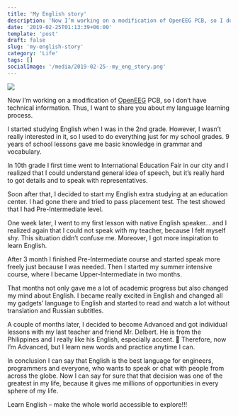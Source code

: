 ```yaml
---
title: 'My English story'
description: 'Now I’m working on a modification of OpenEEG PCB, so I don’t have technical information. Thus, I want to share you about my language learning process.'
date: '2019-02-25T01:13:39+06:00'
template: 'post'
draft: false
slug: 'my-english-story'
category: 'Life'
tags: []
socialImage: '/media/2019-02-25--my_eng_story.png'
---
```

![](/media/2019-02-25--my_eng_story.png)

Now I’m working on a modification of [OpenEEG](http://openeeg.sourceforge.net/) PCB, so I don’t have technical information. Thus, I want to share you about my language learning process.

I started studying English when I was in the 2nd grade. However, I wasn’t really interested in it, so I used to do everything just for my school grades. 9 years of school lessons gave me basic knowledge in grammar and vocabulary.

In 10th grade I first time went to International Education Fair in our city and I realized that I could understand general idea of speech, but it’s really hard to got details and to speak with representatives.

Soon after that, I decided to start my English extra studying at an education center. I had gone there and tried to pass placement test. The test showed that I had Pre-Intermediate level.

One week later, I went to my first lesson with native English speaker… and I realized again that I could not speak with my teacher, because I felt myself shy. This situation didn’t confuse me. Moreover, I got more inspiration to learn English.

After 3 month I finished Pre-Intermediate course and started speak more freely just because I was needed. Then I started my summer intensive course, where I became Upper-Intermediate in two months.

That months not only gave me a lot of academic progress but also changed my mind about English. I became really excited in English and changed all my gadgets’ language to English and started to read and watch a lot without translation and Russian subtitles.

A couple of months later, I decided to become Advanced and got individual lessons with my last teacher and friend Mr. Delbert. He is from the Philippines and I really like his English, especially accent. 🙂 Therefore, now I’m Advanced, but I learn new words and practice anytime I can.

In conclusion I can say that English is the best language for engineers, programmers and everyone, who wants to speak or chat with people from across the globe. Now I can say for sure that that decision was one of the greatest in my life, because it gives me millions of opportunities in every sphere of my life.

Learn English – make the whole world accessible to explore!!!